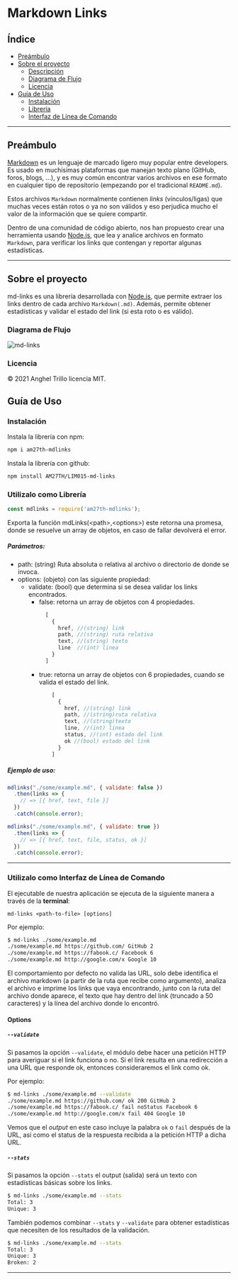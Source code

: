 # Markdown Links

## Índice

- [Preámbulo](#preámbulo)
- [Sobre el proyecto](#sobre-el-proyecto)
  - [Descripción](#sobre-el-proyecto)
  - [Diagrama de Flujo](#diagrama-de-flujo)
  - [Licencia](#licencia)
- [Guía de Uso](#guía-de-uso)
  - [Instalación](#instalación)
  - [Librería](#utilizalo-como-librería)
  - [Interfaz de Línea de Comando](#utilizalo-como-interfaz-de-línea-de-comando)

---

## Preámbulo

[Markdown](https://es.wikipedia.org/wiki/Markdown) es un lenguaje de marcado ligero muy popular entre developers. Es usado en muchísimas plataformas que manejan texto plano (GitHub, foros, blogs, ...), y es muy común encontrar varios archivos en ese formato en cualquier tipo de repositorio (empezando por el tradicional `README.md`).

Estos archivos `Markdown` normalmente contienen _links_ (vínculos/ligas) que muchas veces están rotos o ya no son válidos y eso perjudica mucho el valor de la información que se quiere compartir.

Dentro de una comunidad de código abierto, nos han propuesto crear una herramienta usando [Node.js](https://nodejs.org/), que lea y analice archivos en formato `Markdown`, para verificar los links que contengan y reportar algunas estadísticas.

---

## Sobre el proyecto

md-links es una librería desarrollada con [Node.js](https://nodejs.org/es/), que permite extraer los links dentro de cada archivo `Markdown(.md)`. Además, permite obtener estadísticas y validar el estado del link (si esta roto o es válido).

### Diagrama de Flujo
![md-links](diagramaFlujo.svg)

### Licencia
&copy; 2021 Anghel Trillo licencia MIT.

## Guía de Uso

### Instalación
Instala la librería con npm:

```bash
npm i am27th-mdlinks
```

Instala la librería con github:
```bash
npm install AM27TH/LIM015-md-links
```
### Utilizalo como Librería

```js
const mdlinks = require('am27th-mdlinks');
```

Exporta la función mdLinks(\<path>,\<options>) este retorna una promesa, donde se resuelve un array de objetos, en caso de fallar devolverá el error.

##### Parámetros:
- path: (string) Ruta absoluta o relativa al archivo o directorio de donde se invoca.
- options: (objeto) con las siguiente propiedad:
  - validate: (bool) que determina si se desea validar los links encontrados.
    - false: retorna un array de objetos con 4 propiedades.
      ```js
        [
          {
            href, //(string) link
            path, //(string) ruta relativa
            text, //(string) texto
            line  //(int) linea
          }
        ]
      ```
    - true: retorna un array de objetos con 6 propiedades, cuando se valida el estado del link.
      ```js
          [
            {
              href, //(string) link
              path, //(string)ruta relativa
              text, //(string)texto
              line, //(int) linea
              status, //(int) estado del link
              ok //(bool) estado del link
            }
          ]
        ```

##### Ejemplo de uso:
```js
mdlinks("./some/example.md", { validate: false })
  .then(links => {
    // => [{ href, text, file }]
  })
  .catch(console.error);

mdlinks("./some/example.md", { validate: true })
  .then(links => {
    // => [{ href, text, file, status, ok }]
  })
  .catch(console.error);
```
---

### Utilizalo como Interfaz de Línea de Comando

El ejecutable de nuestra aplicación se ejecuta de la siguiente manera a través de la **terminal**:

`md-links <path-to-file> [options]`

Por ejemplo:

```bash
$ md-links ./some/example.md
./some/example.md https://github.com/ GitHub 2
./some/example.md https://fabook.c/ Facebook 6
./some/example.md http://google.com/x Google 10
```

El comportamiento por defecto no valida las URL, solo debe identifica el archivo markdown (a partir de la ruta que recibe como argumento), analiza el archivo e imprime los links que vaya encontrando, junto con la ruta del archivo donde aparece, el texto que hay dentro del link (truncado a 50 caracteres) y la línea del archivo donde lo encontró.

#### Options

##### `--validate`

Si pasamos la opción `--validate`, el módulo debe hacer una petición HTTP para averiguar si el link funciona o no. Si el link resulta en una redirección a una URL que responde ok, entonces consideraremos el link como ok.

Por ejemplo:

```bash
$ md-links ./some/example.md --validate
./some/example.md https://github.com/ ok 200 GitHub 2
./some/example.md https://fabook.c/ fail noStatus Facebook 6
./some/example.md http://google.com/x fail 404 Google 10
```

Vemos que el _output_ en este caso incluye la palabra `ok` o `fail` después de
la URL, así como el status de la respuesta recibida a la petición HTTP a dicha
URL.

##### `--stats`

Si pasamos la opción `--stats` el output (salida) será un texto con estadísticas
básicas sobre los links.

```bash
$ md-links ./some/example.md --stats
Total: 3
Unique: 3
```

También podemos combinar `--stats` y `--validate` para obtener estadísticas que necesiten de los resultados de la validación.

```bash
$ md-links ./some/example.md --stats
Total: 3
Unique: 3
Broken: 2
```
---
